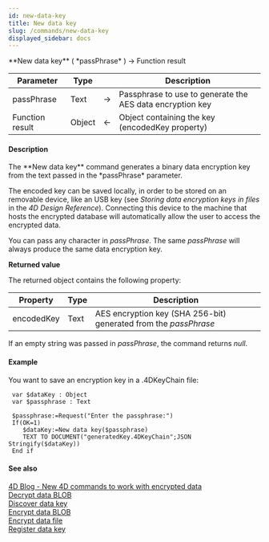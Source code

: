 ```yaml
---
id: new-data-key
title: New data key
slug: /commands/new-data-key
displayed_sidebar: docs
---
```


<!--REF #_command_.New data key.Syntax-->**New data key** ( *passPhrase* ) -> Function result<!-- END REF-->
<!--REF #_command_.New data key.Params-->
| Parameter | Type |  | Description |
| --- | --- | --- | --- |
| passPhrase | Text | &srarr; | Passphrase to use to generate the AES data encryption key |
| Function result | Object | &larr; | Object containing the key (encodedKey property) |

<!-- END REF-->

#### Description 

<!--REF #_command_.New data key.Summary-->The **New data key** command generates a binary data encryption key from the text passed in the *passPhrase* parameter.<!-- END REF-->

The encoded key can be saved locally, in order to be stored on an removable device, like an USB key (see *Storing data encryption keys in files* in the *4D Design Reference*). Connecting this device to the machine that hosts the encrypted database will automatically allow the user to access the encrypted data.

You can pass any character in *passPhrase*. The same *passPhrase* will always produce the same data encryption key.

**Returned value**

The returned object contains the following property:

| **Property** | **Type** | **Description**                                                  |
| ------------ | -------- | ---------------------------------------------------------------- |
| encodedKey   | Text     | AES encryption key (SHA 256-bit) generated from the *passPhrase* |

If an empty string was passed in *passPhrase*, the command returns *null*.

#### Example 

You want to save an encryption key in a .4DKeyChain file:

```4d
 var $dataKey : Object
 var $passphrase : Text
 
 $passphrase:=Request("Enter the passphrase:")
 If(OK=1)
    $dataKey:=New data key($passphrase)
    TEXT TO DOCUMENT("generatedKey.4DKeyChain";JSON Stringify($dataKey))
 End if
```

#### See also 

[4D Blog - New 4D commands to work with encrypted data](https://blog.4d.com/new-4d-commands-to-work-with-encrypted-data/)  
[Decrypt data BLOB](decrypt-data-blob.md)  
[Discover data key](discover-data-key.md)  
[Encrypt data BLOB](encrypt-data-blob.md)  
[Encrypt data file](encrypt-data-file.md)  
[Register data key](register-data-key.md)  